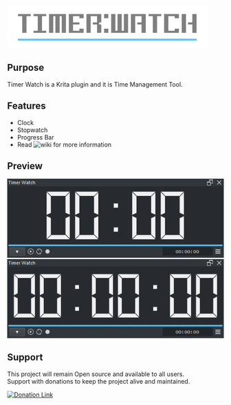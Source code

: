 ![Picture](https://github.com/EyeOdin/timer_watch/blob/master/timer_watch/LOGO/timer_watch_logo_S.png?raw=true)

## Purpose

Timer Watch is a Krita plugin and it is Time Management Tool.


## Features
* Clock
* Stopwatch
* Progress Bar
* Read ![wiki](https://github.com/EyeOdin/timer_watch/wiki) for more information


## Preview
![Picture](https://raw.githubusercontent.com/EyeOdin/timer_watch/master/timer_watch/PREVIEWS/clock.png)
![Picture](https://raw.githubusercontent.com/EyeOdin/timer_watch/master/timer_watch/PREVIEWS/stopwatch.png)


## Support
This project will remain Open source and available to all users.\
Support with donations to keep the project alive and maintained.

<a href="https://www.paypal.com/donate/?hosted_button_id=9FARNUYBC9R3J">
  <img src="https://pics.paypal.com/00/s/NjA2OWU0ZmEtNjQ4MC00MWZhLTk5YzctM2VhZDA1MzgyMDQ0/file.PNG" width="200" alt="Donation Link">
</a>
